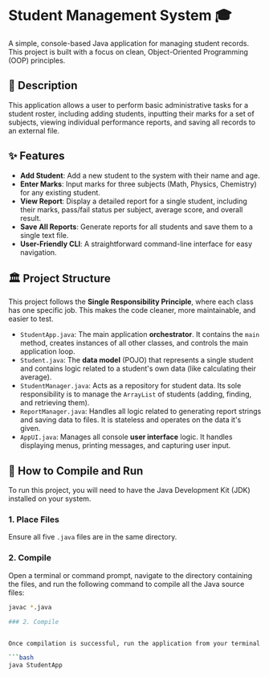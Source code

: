 # Student Management System 🎓

A simple, console-based Java application for managing student records. This project is built with a focus on clean, Object-Oriented Programming (OOP) principles.

## 📝 Description

This application allows a user to perform basic administrative tasks for a student roster, including adding students, inputting their marks for a set of subjects, viewing individual performance reports, and saving all records to an external file.

## ✨ Features

- **Add Student**: Add a new student to the system with their name and age.
- **Enter Marks**: Input marks for three subjects (Math, Physics, Chemistry) for any existing student.
- **View Report**: Display a detailed report for a single student, including their marks, pass/fail status per subject, average score, and overall result.
- **Save All Reports**: Generate reports for all students and save them to a single text file.
- **User-Friendly CLI**: A straightforward command-line interface for easy navigation.

## 🏛️ Project Structure

This project follows the **Single Responsibility Principle**, where each class has one specific job. This makes the code cleaner, more maintainable, and easier to test.

- `StudentApp.java`: The main application **orchestrator**. It contains the `main` method, creates instances of all other classes, and controls the main application loop.
- `Student.java`: The **data model** (POJO) that represents a single student and contains logic related to a student's own data (like calculating their average).
- `StudentManager.java`: Acts as a repository for student data. Its sole responsibility is to manage the `ArrayList` of students (adding, finding, and retrieving them).
- `ReportManager.java`: Handles all logic related to generating report strings and saving data to files. It is stateless and operates on the data it's given.
- `AppUI.java`: Manages all console **user interface** logic. It handles displaying menus, printing messages, and capturing user input.

## 🚀 How to Compile and Run

To run this project, you will need to have the Java Development Kit (JDK) installed on your system.

### 1. Place Files

Ensure all five `.java` files are in the same directory.

### 2. Compile

Open a terminal or command prompt, navigate to the directory containing the files, and run the following command to compile all the Java source files:

```bash
javac *.java

### 2. Compile


Once compilation is successful, run the application from your terminal with the following command:

```bash
java StudentApp
